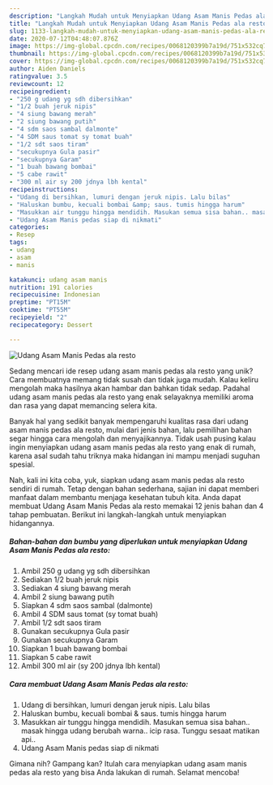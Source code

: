 ```yaml
---
description: "Langkah Mudah untuk Menyiapkan Udang Asam Manis Pedas ala resto yang Bisa Manjain Lidah"
title: "Langkah Mudah untuk Menyiapkan Udang Asam Manis Pedas ala resto yang Bisa Manjain Lidah"
slug: 1133-langkah-mudah-untuk-menyiapkan-udang-asam-manis-pedas-ala-resto-yang-bisa-manjain-lidah
date: 2020-07-12T04:48:07.876Z
image: https://img-global.cpcdn.com/recipes/0068120399b7a19d/751x532cq70/udang-asam-manis-pedas-ala-resto-foto-resep-utama.jpg
thumbnail: https://img-global.cpcdn.com/recipes/0068120399b7a19d/751x532cq70/udang-asam-manis-pedas-ala-resto-foto-resep-utama.jpg
cover: https://img-global.cpcdn.com/recipes/0068120399b7a19d/751x532cq70/udang-asam-manis-pedas-ala-resto-foto-resep-utama.jpg
author: Aiden Daniels
ratingvalue: 3.5
reviewcount: 12
recipeingredient:
- "250 g udang yg sdh dibersihkan"
- "1/2 buah jeruk nipis"
- "4 siung bawang merah"
- "2 siung bawang putih"
- "4 sdm saos sambal dalmonte"
- "4 SDM saus tomat sy tomat buah"
- "1/2 sdt saos tiram"
- "secukupnya Gula pasir"
- "secukupnya Garam"
- "1 buah bawang bombai"
- "5 cabe rawit"
- "300 ml air sy 200 jdnya lbh kental"
recipeinstructions:
- "Udang di bersihkan, lumuri dengan jeruk nipis. Lalu bilas"
- "Haluskan bumbu, kecuali bombai &amp; saus. tumis hingga harum"
- "Masukkan air tunggu hingga mendidih. Masukan semua sisa bahan.. masak hingga udang berubah warna.. icip rasa. Tunggu sesaat matikan api.."
- "Udang Asam Manis pedas siap di nikmati"
categories:
- Resep
tags:
- udang
- asam
- manis

katakunci: udang asam manis 
nutrition: 191 calories
recipecuisine: Indonesian
preptime: "PT15M"
cooktime: "PT55M"
recipeyield: "2"
recipecategory: Dessert

---
```



![Udang Asam Manis Pedas ala resto](https://img-global.cpcdn.com/recipes/0068120399b7a19d/751x532cq70/udang-asam-manis-pedas-ala-resto-foto-resep-utama.jpg)

Sedang mencari ide resep udang asam manis pedas ala resto yang unik? Cara membuatnya memang tidak susah dan tidak juga mudah. Kalau keliru mengolah maka hasilnya akan hambar dan bahkan tidak sedap. Padahal udang asam manis pedas ala resto yang enak selayaknya memiliki aroma dan rasa yang dapat memancing selera kita.



Banyak hal yang sedikit banyak mempengaruhi kualitas rasa dari udang asam manis pedas ala resto, mulai dari jenis bahan, lalu pemilihan bahan segar hingga cara mengolah dan menyajikannya. Tidak usah pusing kalau ingin menyiapkan udang asam manis pedas ala resto yang enak di rumah, karena asal sudah tahu triknya maka hidangan ini mampu menjadi suguhan spesial.


Nah, kali ini kita coba, yuk, siapkan udang asam manis pedas ala resto sendiri di rumah. Tetap dengan bahan sederhana, sajian ini dapat memberi manfaat dalam membantu menjaga kesehatan tubuh kita. Anda dapat membuat Udang Asam Manis Pedas ala resto memakai 12 jenis bahan dan 4 tahap pembuatan. Berikut ini langkah-langkah untuk menyiapkan hidangannya.

<!--inarticleads1-->

##### Bahan-bahan dan bumbu yang diperlukan untuk menyiapkan Udang Asam Manis Pedas ala resto:

1. Ambil 250 g udang yg sdh dibersihkan
1. Sediakan 1/2 buah jeruk nipis
1. Sediakan 4 siung bawang merah
1. Ambil 2 siung bawang putih
1. Siapkan 4 sdm saos sambal (dalmonte)
1. Ambil 4 SDM saus tomat (sy tomat buah)
1. Ambil 1/2 sdt saos tiram
1. Gunakan secukupnya Gula pasir
1. Gunakan secukupnya Garam
1. Siapkan 1 buah bawang bombai
1. Siapkan 5 cabe rawit
1. Ambil 300 ml air (sy 200 jdnya lbh kental)




<!--inarticleads2-->

##### Cara membuat Udang Asam Manis Pedas ala resto:

1. Udang di bersihkan, lumuri dengan jeruk nipis. Lalu bilas
1. Haluskan bumbu, kecuali bombai &amp; saus. tumis hingga harum
1. Masukkan air tunggu hingga mendidih. Masukan semua sisa bahan.. masak hingga udang berubah warna.. icip rasa. Tunggu sesaat matikan api..
1. Udang Asam Manis pedas siap di nikmati




Gimana nih? Gampang kan? Itulah cara menyiapkan udang asam manis pedas ala resto yang bisa Anda lakukan di rumah. Selamat mencoba!
